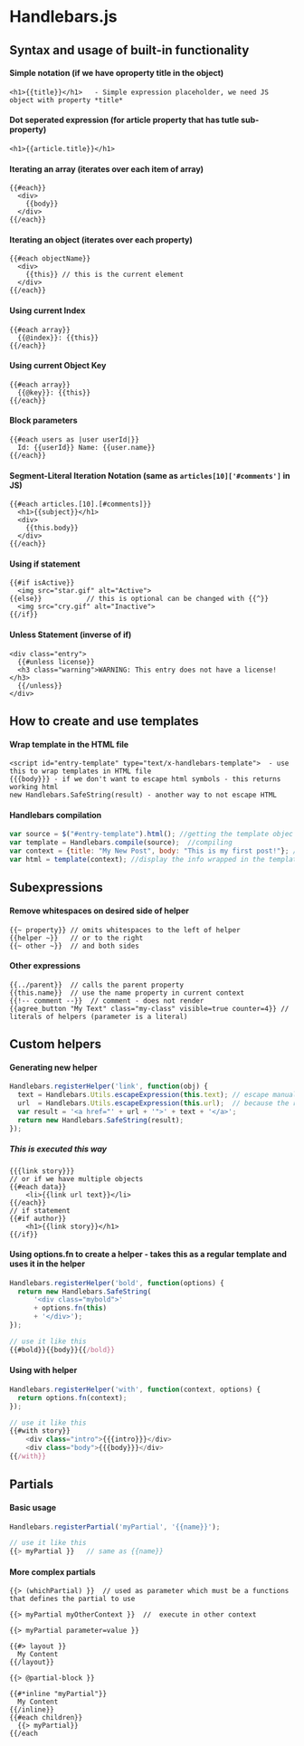 # Handlebars.js

## Syntax and usage of built-in functionality

#### Simple notation (if we have oproperty title in the object)

```tpl
<h1>{{title}}</h1>   - Simple expression placeholder, we need JS object with property *title*
```

#### Dot seperated expression (for article property that has tutle sub-property)

```tpl
<h1>{{article.title}}</h1>
```

#### Iterating an array (iterates over each item of array)

```htpl
{{#each}}
  <div>
    {{body}}
  </div>
{{/each}}
```

#### Iterating an object (iterates over each property)

```tpl
{{#each objectName}}
  <div>
    {{this}} // this is the current element
  </div>
{{/each}}
```

#### Using current Index

```tpl
{{#each array}}
  {{@index}}: {{this}}
{{/each}}
```

#### Using current Object Key

```tpl
{{#each array}}
  {{@key}}: {{this}}
{{/each}}
```

#### Block parameters

```tpl
{{#each users as |user userId|}}
  Id: {{userId}} Name: {{user.name}}
{{/each}}
```

#### Segment-Literal Iteration Notation (same as ```articles[10]['#comments']``` in JS)

```tpl
{{#each articles.[10].[#comments]}}
  <h1>{{subject}}</h1>
  <div>
    {{this.body}}
  </div>
{{/each}}
```

#### Using **if** statement

```tpl
{{#if isActive}}
  <img src="star.gif" alt="Active">
{{else}}           // this is optional can be changed with {{^}}
  <img src="cry.gif" alt="Inactive">
{{/if}}
```

#### Unless Statement (inverse of if)

```tpl
<div class="entry">
  {{#unless license}}
  <h3 class="warning">WARNING: This entry does not have a license!</h3>
  {{/unless}}
</div>
```

## How to create and use templates 

#### Wrap template in the HTML file

```tpl
<script id="entry-template" type="text/x-handlebars-template">  - use this to wrap templates in HTML file
{{{body}}} - if we don't want to escape html symbols - this returns working html
new Handlebars.SafeString(result) - another way to not escape HTML
``` 
#### Handlebars compilation

```js
var source = $("#entry-template").html(); //getting the template objec
var template = Handlebars.compile(source);  //compiling
var context = {title: "My New Post", body: "This is my first post!"}; //getting the info object
var html = template(context); //display the info wrapped in the template
```

## Subexpressions

#### Remove whitespaces on desired side of helper

```tpl
{{~ property}} // omits whitespaces to the left of helper
{{helper ~}}   // or to the right
{{~ other ~}}  // and both sides
```

#### Other expressions

```tpl
{{../parent}}  // calls the parent property
{{this.name}}  // use the name property in current context
{{!-- comment --}}  // comment - does not render
{{agree_button "My Text" class="my-class" visible=true counter=4}} // literals of helpers (parameter is a literal)
```

## Custom helpers

#### Generating new helper

```js
Handlebars.registerHelper('link', function(obj) {
  text = Handlebars.Utils.escapeExpression(this.text); // escape manually
  url  = Handlebars.Utils.escapeExpression(this.url);  // because the result does not escape HTML
  var result = '<a href="' + url + '">' + text + '</a>';
  return new Handlebars.SafeString(result);
});
```
##### This is executed this way

```tpl
{{{link story}}}
// or if we have multiple objects
{{#each data}}
    <li>{{link url text}}</li>
{{/each}} 
// if statement 
{{#if author}}
    <h1>{{link story}}</h1>
{{/if}}
```
#### Using **options.fn** to create a helper - takes this as a regular template and uses it in the helper

```js
Handlebars.registerHelper('bold', function(options) {
  return new Handlebars.SafeString(
      '<div class="mybold">'
      + options.fn(this)
      + '</div>');
});

// use it like this
{{#bold}}{{body}}{{/bold}}
```

#### Using **with** helper

```js
Handlebars.registerHelper('with', function(context, options) {
  return options.fn(context);
});

// use it like this
{{#with story}}
    <div class="intro">{{{intro}}}</div>
    <div class="body">{{{body}}}</div>
{{/with}}
```

## Partials

#### Basic usage

```js
Handlebars.registerPartial('myPartial', '{{name}}');

// use it like this
{{> myPartial }}   // same as {{name}}
```

#### More complex partials
```tpl
{{> (whichPartial) }}  // used as parameter which must be a functions that defines the partial to use

{{> myPartial myOtherContext }}  //  execute in other context

{{> myPartial parameter=value }}

{{#> layout }}
  My Content
{{/layout}}

{{> @partial-block }}

{{#*inline "myPartial"}}
  My Content
{{/inline}}
{{#each children}}
  {{> myPartial}}
{{/each
```